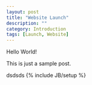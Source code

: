 ```yaml
---
layout: post
title: "Website Launch"
description: ""
category: Introduction
tags: [Launch, Website]
---
```

Hello World!

This is just a sample post.

dsdsds
{% include JB/setup %}
